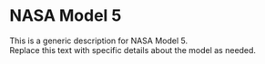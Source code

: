 # NASA Model 5

This is a generic description for NASA Model 5.  
Replace this text with specific details about the model as needed.
